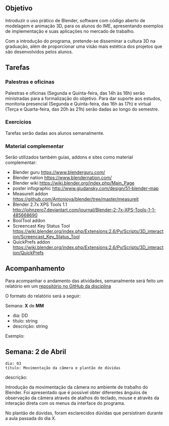 ## Objetivo

Introduzir o uso prático de Blender, software com código aberto de modelagem e animação 3D, para os alunos do IME, apresentando exemplos de implementação e suas aplicações no mercado de trabalho. 

Com a introdução do programa, pretende-se disseminar a cultura 3D na graduação, além de proporcionar uma visão mais estética dos projetos que são desenvolvidos pelos alunos.


## Tarefas

### Palestras e oficinas
    
Palestras e oficinas (Segunda e Quinta-feira, das 14h às 16h) serão ministradas para a formalização do objetivo. Para dar suporte aos estudos, monitoria presencial (Segunda e Quinta-feira, das 16h às 17h) e virtual (Terça e Quarta-feira, das 20h às 21h) serão dadas ao longo do semestre.

### Exercícios
    
Tarefas serão dadas aos alunos semanalmente.

### Material complementar
    
Serão utilizados também guias, addons e sites como material complementar:

  * Blender guru https://www.blenderguru.com/
  * Blender nation https://www.blendernation.com/
  * Blender wiki https://wiki.blender.org/index.php/Main_Page
  * poster infographic http://www.giudansky.com/design/51-blender-map
  * MeasureIt addon https://github.com/Antonioya/blender/tree/master/measureit
  * Blender 2.7x XPS Tools 1.1 http://johnzero7.deviantart.com/journal/Blender-2-7x-XPS-Tools-1-1-485668690
  * BoolTool addon
  * Screencast Key Status Tool https://wiki.blender.org/index.php/Extensions:2.6/Py/Scripts/3D_interaction/Screencast_Key_Status_Tool
  * QuickPrefs addon https://wiki.blender.org/index.php/Extensions:2.6/Py/Scripts/3D_interaction/QuickPrefs

## Acompanhamento

Para acompanhar o andamento das atividades, semanalmente será feito um relatório em um [repositório no GitHub da disciplina](https://github.com/blackjuice/MAC0214)

O formato do relatório será a seguir:

Semana: **X** de **MM**

* dia: DD
* título: string
* descrição: string

Exemplo:

## Semana: **2** de **Abril**

    dia: 03
    título: Movimentação da câmera e plantão de dúvidas

descrição: 

Introdução da movimentação da câmera no ambiente de trabalho do Blender. Foi apresentado que é possível obter diferentes ângulos de observação da câmera através de atalhos do teclado, mouse e atravês da interação direta com os menus da interface do programa.

No plantão de dúvidas, foram esclarecidos dúvidas que persistiram durante a aula passada do dia X.

